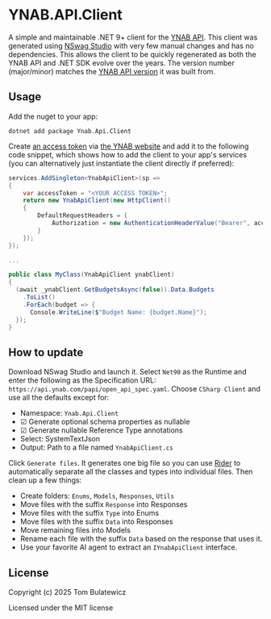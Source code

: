 # YNAB.API.Client

A simple and maintainable .NET 9+ client for the [YNAB API](https://api.youneedabudget.com). This client was generated using [NSwag Studio](https://github.com/RicoSuter/NSwag/wiki/NSwagStudio) with very few manual changes and has no dependencies. This allows the client to be quickly regenerated as both the YNAB API and .NET SDK evolve over the years. The version number (major/minor) matches the [YNAB API version](https://api.ynab.com/#changelog) it was built from.

## Usage

Add the nuget to your app:

```shell
dotnet add package Ynab.Api.Client
```

Create [an access token](https://api.ynab.com/#authentication-overview) via [the YNAB website](https://app.ynab.com/settings) and add it to the following code snippet, which shows how to add the client to your app's services (you can alternatively just instantiate the client directly if preferred):

``` csharp
services.AddSingleton<YnabApiClient>(sp =>
{
    var accessToken = "<YOUR ACCESS TOKEN>";
    return new YnabApiClient(new HttpClient()
    {
        DefaultRequestHeaders = {
            Authorization = new AuthenticationHeaderValue("Bearer", accessToken)
        }
    });
});

...

public class MyClass(YnabApiClient ynabClient)
{
  (await _ynabClient.GetBudgetsAsync(false)).Data.Budgets
    .ToList()
    .ForEach(budget => {
      Console.WriteLine($"Budget Name: {budget.Name}");
  });
}
```

## How to update

Download NSwag Studio and launch it. Select `Net90` as the Runtime and enter the following as the Specification URL: `https://api.ynab.com/papi/open_api_spec.yaml`. Choose `CSharp Client` and use all the defaults except for:

- Namespace: `Ynab.Api.Client`
- ☑ Generate optional schema properties as nullable
- ☑ Generate nullable Reference Type annotations
- Select: SystemTextJson
- Output: Path to a file named `YnabApiClient.cs`

Click `Generate files`. It generates one big file so you can use [Rider](https://www.jetbrains.com/rider/) to automatically separate all the classes and types into individual files. Then clean up a few things:

- Create folders: `Enums`, `Models`, `Responses`, `Utils`
- Move files with the suffix `Response` into Responses
- Move files with the suffix `Type` into Enums
- Move files with the suffix `Data` into Responses
- Move remaining files into Models
- Rename each file with the suffix `Data` based on the response that uses it.
- Use your favorite AI agent to extract an `IYnabApiClient` interface.

## License

Copyright (c) 2025 Tom Bulatewicz

Licensed under the MIT license